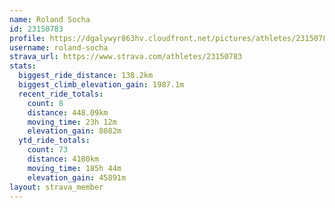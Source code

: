 ```yaml
---
name: Roland Socha
id: 23150783
profile: https://dgalywyr863hv.cloudfront.net/pictures/athletes/23150783/14745672/4/large.jpg
username: roland-socha
strava_url: https://www.strava.com/athletes/23150783
stats:
  biggest_ride_distance: 138.2km
  biggest_climb_elevation_gain: 1987.1m
  recent_ride_totals:
    count: 8
    distance: 448.09km
    moving_time: 23h 12m
    elevation_gain: 8082m
  ytd_ride_totals:
    count: 73
    distance: 4180km
    moving_time: 185h 44m
    elevation_gain: 45891m
layout: strava_member
--- 
```

